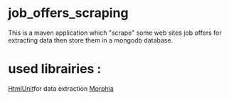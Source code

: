 # job_offers_scraping
This is a maven application which "scrape" some web sites job offers for extracting data then store them in a mongodb database.
# used librairies : 
  [HtmlUnit](https://github.com/HtmlUnit/htmlunit)for data extraction
  [Morphia](https://github.com/MorphiaOrg/morphia) 
  

